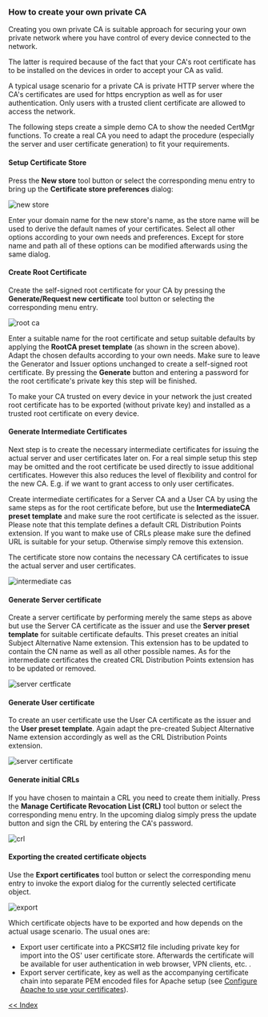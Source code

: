 ### How to create your own private CA
Creating you own private CA is suitable approach for securing your own private network where you have control of every device connected to the network.

The latter is required because of the fact that your CA's root certificate has to be installed on the devices in order to accept your CA as valid.

A typical usage scenario for a private CA is private HTTP server where the CA's certificates are used for https encryption as well as for user authentication. Only users with a trusted client certificate are allowed to access the network.

The following steps create a simple demo CA to show the needed CertMgr functions. To create a real CA you need to adapt the procedure (especially the server and user certificate generation) to fit your requirements.

#### Setup Certificate Store
Press the **New store** tool button or select the corresponding menu entry to bring up the **Certificate store preferences** dialog:

![new store](new_store.png)

Enter your domain name for the new store's name, as the store name will be used to derive the default names of your certificates. Select all other options according to your own needs and preferences.
Except for store name and path all of these options can be modified afterwards using the same dialog.

#### Create Root Certificate
Create the self-signed root certificate for your CA by pressing the **Generate/Request new certificate** tool button or selecting the corresponding menu entry.

![root ca](root_ca.png)

Enter a suitable name for the root certificate and setup suitable defaults by applying the **RootCA preset template** (as shown in the screen above). Adapt the chosen defaults according to your own needs. Make sure to leave the Generator and Issuer options unchanged to create a self-signed root certificate. By pressing the **Generate** button and entering a password for the root certificate's private key this step will be finished.

To make your CA trusted on every device in your network the just created root certificate has to be exported (without private key) and installed as a trusted root certificate on every device.

#### Generate Intermediate Certificates
Next step is to create the necessary intermediate certificates for issuing the actual server and user certificates later on. For a real simple setup this step may be omitted and the root certificate be used directly to issue additional certificates. However this also reduces the level of flexibility and control for the new CA. E.g. if we want to grant access to only user certificates.

Create intermediate certificates for a Server CA and a User CA by using the same steps as for the root certificate before, but use the **IntermediateCA preset template** and make sure the root certificate is selected as the issuer. Please note that this template defines a default CRL Distribution Points extension. If you want to make use of CRLs please make sure the defined URL is suitable for your setup. Otherwise simply remove this extension.

The certificate store now contains the necessary CA certificates to issue the actual server and user certificates.

![intermediate cas](intermediate_cas.png)

#### Generate Server certificate
Create a server certificate by performing merely the same steps as above but use the Server CA certificate as the issuer and use the **Server preset template** for suitable certificate defaults. This preset creates an initial Subject Alternative Name extension. This extension has to be updated to contain the CN name as well as all other possible names. As for the intermediate certificates the created CRL Distribution Points extension has to be updated or removed.

![server certficate](server_certificate.png)

#### Generate User certificate
To create an user certificate use the User CA certificate as the issuer and the **User preset template**. Again adapt the pre-created Subject Alternative Name extension accordingly as well as the CRL Distribution Points extension.

![server certificate](server_certificate.png)

#### Generate initial CRLs
If you have chosen to maintain a CRL you need to create them initially. Press the **Manage Certificate Revocation List (CRL)** tool button or select the corresponding menu entry. In the upcoming dialog simply press the update button and sign the CRL by entering the CA's password.

![crl](crl.png)

#### Exporting the created certificate objects
Use the **Export certificates** tool button or select the corresponding menu entry to invoke the export dialog for the currently selected certificate object.

![export](export.png)

Which certificate objects have to be exported and how depends on the actual usage scenario. The usual ones are:

 * Export user certificate into a PKCS#12 file including private key for import into the OS' user certificate store. Afterwards the certificate will be available for user authentication in web browser, VPN clients, etc. .
 * Export server certificate, key as well as the accompanying certificate chain into separate PEM encoded files for Apache setup (see [Configure Apache to use your certificates](../howtoApache/)).

[<< Index](..)
